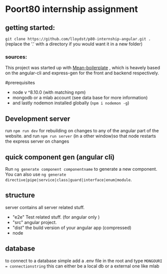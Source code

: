 # Poort80 internship assignment
## getting started:
`git clone https://github.com/lloydst/p80-internship-angular.git .` (replace the '.' with a directory if you would want it in a new folder)

### sources:
This project was started up with [Mean-boilerplate](https://github.com/lloydst/mean-boilerplate) , which is heavely based on the angular-cli and express-gen for the front and backend respectively.

#prerequisites
  -  node v ^8.10.0 (with matching npm)
  -  mongodb or a mlab account (see data base for more information)
  -  and lastly nodemon installed globally (`npm i nodemon -g`)
  
## Development server

run `npm run dev` for rebuilding on changes to any of the angular part of the website.
and run `npm run server` (in a other window)so that node restarts the express server on changes

## quick component gen (angular cli)

Run `ng generate component componentname` to generate a new component. You can also use `ng generate directive|pipe|service|class|guard|interface|enum|module`.

## structure
server contains all server related stuff.
 - "e2e"  Test related stuff. (for angular only )
 - "src" angular project.
 - "dist" the build version of your angular app (compressed)
 - node

## database
to connect to a database simple add a .env file in the root and type `MONGOURI = connectionstring` this can either be a local db or a external one like mlab
